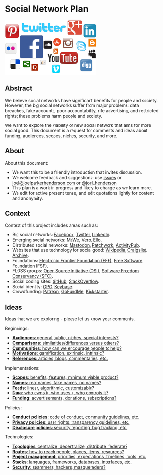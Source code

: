 # Social Network Plan

<img src="README.png" width="300" height="180" alt="Social network icons">


## Abstract

We believe social networks have significant benefits for people and society. However, the big social networks suffer from major problems: data breaches, fake accounts, poor accountability, rife advertising, and restricted rights; these problems harm people and society. 

We want to explore the viability of new social network that aims for more social good. This document is a request for comments and ideas about funding, audiences, scopes, niches, security, and more.


## About

About this document:

* We want this to be a friendly introduction that invites discussion.
* We welcome feedback and suggestions: use [issues](https://github.com/joelparkerhenderson/social_network_plan/issues) or joel@joelparkerhenderson.com or [@joel_henderson](https://twitter.com/joel_henderson)
* This plan is a work in progress and likely to change as we learn more.
* We edit for active present tense, and edit quotations lightly for content and anonymity.


## Context

Context of this project includes areas such as:
* Big social networks: 
[Facebook](https://facebook.com),
[Twitter](https://twitter.com),
[LinkedIn](https://linkedin.com).
* Emerging social networks:
[MeWe](https://mewe.com), 
[Vero](https://www.vero.co/), 
[Ello](https://ello.co/).
* Distributed social networks:
[Mastodon](https://mastodon.social),
[Patchwork](https://github.com/ssbc/patchwork),
[ActivityPub](https://en.wikipedia.org/wiki/ActivityPub).
* Websites that use technology for social good:
[Wikipedia](https://wikipedia.org),
[Craigslist](https://craigslist.org).
[Archive](https://archive.org).
* Foundations:
[Electronic Frontier Foundation (EFF)](http://eff.org/),
[Free Software Foundation (FSF)](http://fsf.org).
* FLOSS groups:
[Open Source Initiative (OSI)](http://opensource.org/),
[Software Freedom Conservancy (SFC)](https://sfconservancy.org/).
* Social coding sites:
[GitHub](https://github.com),
[StackOverflow](https://stackoverflow.com).
* Social identity:
[GPG](https://www.gnupg.org/),
[Keybase](https://keybase.io).
* Crowdfunding: 
[Patreon](https://www.patreon.com), 
[GoFundMe](https://www.gofundme.com/), 
[Kickstarter](https://www.kickstarter.com).


## Ideas

Ideas that we are exploring - please let us know your comments.

Beginnings:

* [**Audiences**: general public, niches, special interests?](docs/ideas/beginnings/audiences.md)
* [**Comparisons**: similarities/differences versus others?](docs/ideas/beginnings/comparisons.md)
* [**Communities**: how can we encourage people to help?](docs/ideas/beginnings/communities.md)
* [**Motivations**: gamification, extrinsic, intrinsic?](docs/ideas/beginnings/motivations.md)
* [**References**: articles, blogs, commentaries, etc.](docs/ideas/beginnings/references.md)

Implementations:

* [**Scopes**: benefits, features, minimum viable product?](docs/ideas/implementations/scopes.md)
* [**Names**: real names, fake names, no names?](docs/ideas/implementations/names.md)
* [**Feeds**: linear, algorithmic, customizable?](docs/ideas/implementations/feeds.md)
* [**Data**: who owns it, who uses it, who controls it?](docs/ideas/implementations/data.md)
* [**Funding**: advertisements, donations, subscriptions?](docs/ideas/implementations/funding.md)

Policies:

* [**Conduct policies**: code of conduct, community guidelines, etc.](docs/ideas/policies/conduct_policies.md)
* [**Privacy policies**: user rights, transparency guidelines, etc.](docs/ideas/policies/privacy_policies.md)
* [**Disclosure policies**: security reporting, bug tracking, etc. ](docs/ideas/policies/disclosure_policies.md)

Technologies:

* [**Topologies**: centralize, decentralize, distribute, federate?](docs/ideas/technologies/topologies.md)
* [**Routes**: how to reach people, places, items, resources?](docs/ideas/technologies/routes.md)
* [**Project management**: priorities, expectations, timelines, tools, etc.](docs/ideas/technologies/projectmanagement.md)
* [**Stacks**: languages, frameworks, databases, interfaces, etc.](docs/ideas/technologies/stacks.md)
* [**Security**: spammers, hackers, masqueraders?](docs/ideas/technologies/security.md)

